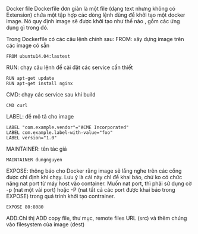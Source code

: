 Docker file
Dockerfile đơn giản là một file (dạng text nhưng không có Extension) chứa một tập hợp các dòng lệnh dùng để khởi tạo một docker image. 
Nó quy định image sẽ được khởi tạo như thế nào , gồm các ứng dụng gì trong đó.

Trong Dockerfile có các câu lệnh chính sau:
FROM: xây dựng image trên các image có sẵn
```
FROM ubuntu14.04:lastest
```
RUN: chạy câu lệnh để cài đặt các service cần thiết
```
RUN apt-get update
RUN apt-get install nginx
```
CMD: chạy các service sau khi build
```
CMD curl
```
LABEL: để mô tả cho image
```
LABEL "com.example.vendor"="ACME Incorporated"
LABEL com.example.label-with-value="foo"
LABEL version="1.0"
```
MAINTAINER: tên tác giả
```
MAINTAINER dungnguyen
```
EXPOSE: thông báo cho Docker rằng image sẽ lắng nghe trên các cổng được chỉ định khi chạy. 
Lưu ý là cái này chỉ để khai báo, chứ ko có chức năng nat port từ máy host vào container. 
Muốn nat port, thì phải sử dụng cờ -p (nat một vài port) hoặc -P (nat tất cả các port được khai báo trong EXPOSE) 
trong quá trình khởi tạo contrainer.
```
EXPOSE 80:8080
```
ADD:Chỉ thị ADD copy file, thư mục, remote files URL (src) và thêm chúng vào filesystem của image (dest)
```

```
